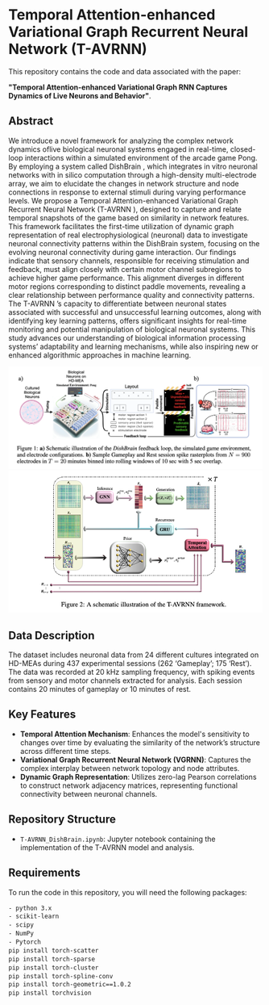 # Temporal Attention-enhanced Variational Graph Recurrent Neural Network (T-AVRNN)

This repository contains the code and data associated with the paper:

**"Temporal Attention-enhanced Variational Graph RNN Captures Dynamics of Live Neurons and Behavior"**.

## Abstract

We introduce a novel framework for analyzing the complex network dynamics oflive biological neuronal systems engaged in real-time, closed-loop interactions within a simulated environment of the arcade game Pong. By employing a system called DishBrain , which integrates in vitro neuronal networks with in silico computation through a high-density multi-electrode array, we aim to elucidate the changes in network structure and node connections in response to external stimuli during varying performance levels. We propose a Temporal Attention-enhanced Variational Graph Recurrent Neural Network (T-AVRNN ), designed to capture and relate temporal snapshots of the game based on similarity in network features. This framework facilitates the first-time utilization of dynamic graph representation of real electrophysiological (neuronal) data to investigate neuronal connectivity patterns within the DishBrain system, focusing on the evolving neuronal connectivity during game interaction. Our findings indicate that sensory channels, responsible for receiving stimulation and feedback, must align closely with certain motor channel subregions to achieve higher game performance. This alignment diverges in different motor regions corresponding to distinct paddle movements, revealing a clear relationship between performance quality and connectivity patterns. The T-AVRNN ’s capacity to differentiate between neuronal states associated with successful and unsuccessful learning outcomes, along with identifying key learning patterns, offers significant insights for real-time monitoring and potential manipulation of biological neuronal systems. This study advances our understanding of biological information processing systems’ adaptability and learning mechanisms, while also inspiring new or enhanced algorithmic approaches in machine learning.

<div style="text-align: center;">
    <img src="images/DishBrain_Schematic.png" alt="DishBrain Feedback Loop" width="800"/>
</div>

<div style="text-align: center;">
    <img src="images/pipeline.png" alt="Pipeline" width="700"/>
</div>

## Data Description

The dataset includes neuronal data from 24 different cultures integrated on HD-MEAs during 437 experimental sessions (262 ‘Gameplay’; 175 ‘Rest’). The data was recorded at 20 kHz sampling frequency, with spiking events from sensory and motor channels extracted for analysis. Each session contains 20 minutes of gameplay or 10 minutes of rest.

## Key Features

- **Temporal Attention Mechanism**: Enhances the model's sensitivity to changes over time by evaluating the similarity of the network’s structure across different time steps.
- **Variational Graph Recurrent Neural Network (VGRNN)**: Captures the complex interplay between network topology and node attributes.
- **Dynamic Graph Representation**: Utilizes zero-lag Pearson correlations to construct network adjacency matrices, representing functional connectivity between neuronal channels.

## Repository Structure

- `T-AVRNN_DishBrain.ipynb`: Jupyter notebook containing the implementation of the T-AVRNN model and analysis.

## Requirements

To run the code in this repository, you will need the following packages:


```bash
- python 3.x
- scikit-learn
- scipy
- NumPy
- Pytorch
pip install torch-scatter
pip install torch-sparse
pip install torch-cluster
pip install torch-spline-conv
pip install torch-geometric==1.0.2
pip install torchvision




